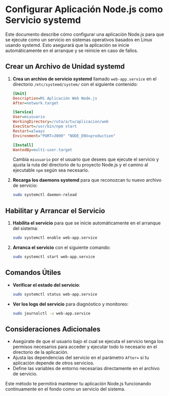 
# Configurar Aplicación Node.js como Servicio systemd

Este documento describe cómo configurar una aplicación Node.js para que se ejecute como un servicio en sistemas operativos basados en Linux usando systemd. Esto asegurará que la aplicación se inicie automáticamente en el arranque y se reinicie en caso de fallos.

## Crear un Archivo de Unidad systemd

1. **Crea un archivo de servicio systemd** llamado `web-app.service` en el directorio `/etc/systemd/system/` con el siguiente contenido:

    ```ini
    [Unit]
    Description=Mi Aplicación Web Node.js
    After=network.target

    [Service]
    User=miusuario
    WorkingDirectory=/ruta/a/tu/aplicacion/web
    ExecStart=/usr/bin/npm start
    Restart=always
    Environment="PORT=3000" "NODE_ENV=production"

    [Install]
    WantedBy=multi-user.target
    ```

   Cambia `miusuario` por el usuario que desees que ejecute el servicio y ajusta la ruta del directorio de tu proyecto Node.js y el camino al ejecutable `npm` según sea necesario.

2. **Recarga los daemons systemd** para que reconozcan tu nuevo archivo de servicio:

    ```bash
    sudo systemctl daemon-reload
    ```

## Habilitar y Arrancar el Servicio

1. **Habilita el servicio** para que se inicie automáticamente en el arranque del sistema:

    ```bash
    sudo systemctl enable web-app.service
    ```

2. **Arranca el servicio** con el siguiente comando:

    ```bash
    sudo systemctl start web-app.service
    ```

## Comandos Útiles

- **Verificar el estado del servicio**:

    ```bash
    sudo systemctl status web-app.service
    ```

- **Ver los logs del servicio** para diagnóstico y monitoreo:

    ```bash
    sudo journalctl -u web-app.service
    ```

## Consideraciones Adicionales

- Asegúrate de que el usuario bajo el cual se ejecuta el servicio tenga los permisos necesarios para acceder y ejecutar todo lo necesario en el directorio de la aplicación.
- Ajusta las dependencias del servicio en el parámetro `After=` si tu aplicación depende de otros servicios.
- Define las variables de entorno necesarias directamente en el archivo de servicio.

Este método te permitirá mantener tu aplicación Node.js funcionando continuamente en el fondo como un servicio del sistema.
